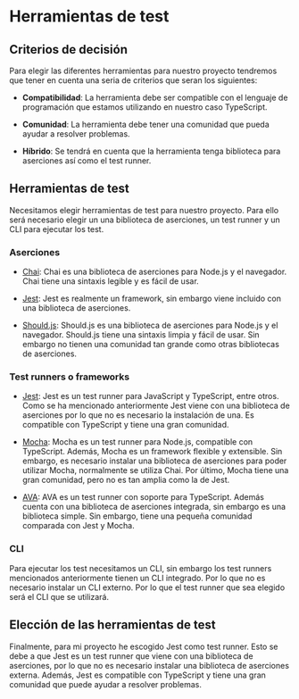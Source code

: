 # Herramientas de test

## Criterios de decisión

Para elegir las diferentes herramientas para nuestro proyecto tendremos que tener en cuenta una seria de criterios que seran los siguientes:

- **Compatibilidad**: La herramienta debe ser compatible con el lenguaje de programación que estamos utilizando en nuestro caso TypeScript.

- **Comunidad**: La herramienta debe tener una comunidad que pueda ayudar a resolver problemas.

- **Híbrido**: Se tendrá en cuenta que la herramienta tenga biblioteca para aserciones así como el test runner.


## Herramientas de test

Necesitamos elegir herramientas de test para nuestro proyecto. Para ello será necesario elegir un una biblioteca de aserciones, un test runner y un CLI para ejecutar los test.

### Aserciones

- [Chai](https://www.chaijs.com/): Chai es una biblioteca de aserciones para Node.js y el navegador. Chai tiene una sintaxis legible y es fácil de usar.

- [Jest](https://jestjs.io/): Jest es realmente un framework, sin embargo viene incluido con una biblioteca de aserciones.

- [Should.js](https://shouldjs.github.io/): Should.js es una biblioteca de aserciones para Node.js y el navegador. Should.js tiene una sintaxis limpia y fácil de usar. Sin embargo no tienen una comunidad tan grande como otras bibliotecas de aserciones.

### Test runners o frameworks

- [Jest](https://jestjs.io/): Jest es un test runner para JavaScript y TypeScript, entre otros. Como se ha mencionado anteriormente Jest viene con una biblioteca de aserciones por lo que no es necesario la instalación de una. Es compatible con TypeScript y tiene una gran comunidad.

- [Mocha](https://mochajs.org/): Mocha es un test runner para Node.js, compatible con TypeScript. Además, Mocha es un framework flexible y extensible. Sin embargo, es necesario instalar una biblioteca de aserciones para poder utilizar Mocha, normalmente se utiliza Chai. Por último, Mocha tiene una gran comunidad, pero no es tan amplia como la de Jest.

- [AVA](https://github.com/avajs/ava): AVA es un test runner con soporte para TypeScript. Además cuenta con una biblioteca de aserciones integrada, sin embargo es una biblioteca simple. Sin embargo, tiene una pequeña comunidad comparada con Jest y Mocha.


### CLI

Para ejecutar los test necesitamos un CLI, sin embargo los test runners mencionados anteriormente tienen un CLI integrado. Por lo que no es necesario instalar un CLI externo. Por lo que el test runner que sea elegido será el CLI que se utilizará.

## Elección de las herramientas de test

Finalmente, para mi proyecto he escogido Jest como test runner. Esto se debe a que Jest es un test runner que viene con una biblioteca de aserciones, por lo que no es necesario instalar una biblioteca de aserciones externa. Además, Jest es compatible con TypeScript y tiene una gran comunidad que puede ayudar a resolver problemas.


